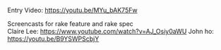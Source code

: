 Entry Video: https://youtu.be/MYu_bAK75Fw

Screencasts for rake feature and rake spec  
Claire Lee: https://www.youtube.com/watch?v=AJ_Osiy0aWU
John ho: https://youtu.be/B9YSWPScbjY
